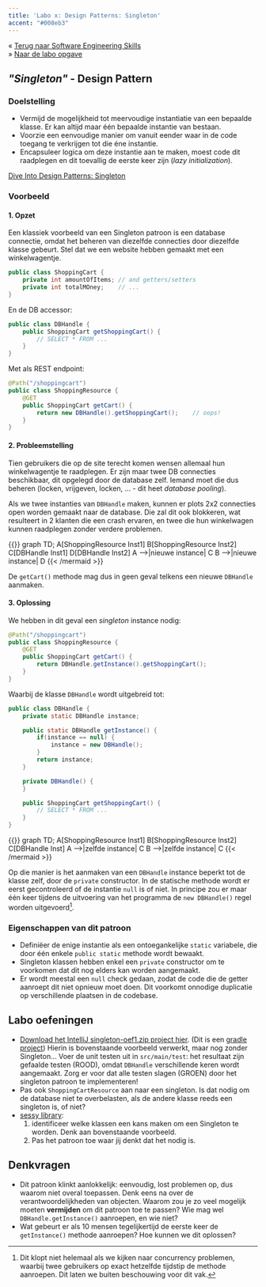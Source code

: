 ```yaml
---
title: 'Labo x: Design Patterns: Singleton'
accent: "#008eb3"
---
```

&laquo;&nbsp;[Terug naar Software Engineering Skills](/teaching/ses)<br/>
&raquo;&nbsp;[Naar de labo opgave](#oef)

## _"Singleton"_ - Design Pattern

### Doelstelling

* Vermijd de mogelijkheid tot meervoudige instantiatie van een bepaalde klasse. Er kan altijd maar één bepaalde instantie van bestaan.
* Voorzie een eenvoudige manier om vanuit eender waar in de code toegang te verkrijgen tot die éne instantie.
* Encapsuleer logica om deze instantie aan te maken, moest code dit raadplegen en dit toevallig de eerste keer zijn (_lazy initialization_).

[Dive Into Design Patterns: Singleton](https://sourcemaking.com/design_patterns/singleton)

### Voorbeeld

#### 1. Opzet

Een klassiek voorbeeld van een Singleton patroon is een database connectie, omdat het beheren van diezelfde connecties door diezelfde klasse gebeurt. Stel dat we een website hebben gemaakt met een winkelwagentje. 

```java
public class ShoppingCart {
    private int amountOfItems; // and getters/setters
    private int totalMOney;    // ...
}
```

En de DB accessor:

```java
public class DBHandle {
    public ShoppingCart getShoppingCart() {
        // SELECT * FROM ...
    }
}
```

Met als REST endpoint:

```java
@Path("/shoppingcart")
public class ShoppingResource {
    @GET
    public ShoppingCart getCart() {
        return new DBHandle().getShoppingCart();    // oops!
    }
}
```

#### 2. Probleemstelling

Tien gebruikers die op de site terecht komen wensen allemaal hun winkelwagentje te raadplegen. Er zijn maar twee DB connecties beschikbaar, dit opgelegd door de database zelf. Iemand moet die dus beheren (locken, vrijgeven, locken, ... - dit heet _database pooling_). 

Als we twee instanties van `DBHandle` maken, kunnen er plots 2x2 connecties open worden gemaakt naar de database. Die zal dit ook blokkeren, wat resulteert in 2 klanten die een crash ervaren, en twee die hun winkelwagen kunnen raadplegen zonder verdere problemen.

{{<mermaid>}}
graph TD;
    A[ShoppingResource Inst1]
    B[ShoppingResource Inst2]
    C[DBHandle Inst1]
    D[DBHandle Inst2]
    A -->|nieuwe instance| C
    B -->|nieuwe instance| D
{{< /mermaid >}}

De `getCart()` methode mag dus in geen geval telkens een nieuwe `DBHandle` aanmaken. 

#### 3. Oplossing

We hebben in dit geval een _singleton_ instance nodig:

```java
@Path("/shoppingcart")
public class ShoppingResource {
    @GET
    public ShoppingCart getCart() {
        return DBHandle.getInstance().getShoppingCart();
    }
}
```

Waarbij de klasse `DBHandle` wordt uitgebreid tot:

```java
public class DBHandle {
    private static DBHandle instance;

    public static DBHandle getInstance() {
        if(instance == null) {
            instance = new DBHandle();
        }
        return instance;
    }

    private DBHandle() {
    }

    public ShoppingCart getShoppingCart() {
        // SELECT * FROM ...
    }
}
```

{{<mermaid>}}
graph TD;
    A[ShoppingResource Inst1]
    B[ShoppingResource Inst2]
    C[DBHandle Inst]
    A -->|zelfde instance| C
    B -->|zelfde instance| C
{{< /mermaid >}}

Op die manier is het aanmaken van een `DBHandle` instance beperkt tot de klasse zelf, door de `private` constructor. In de statische methode wordt er eerst gecontroleerd of de instantie `null` is of niet. In principe zou er maar één keer tijdens de uitvoering van het programma de `new DBHandle()` regel worden uitgevoerd[^conc].

[^conc]: Dit klopt niet helemaal als we kijken naar concurrency problemen, waarbij twee gebruikers op exact hetzelfde tijdstip de methode aanroepen. Dit laten we buiten beschouwing voor dit vak.

### Eigenschappen van dit patroon

* Definiëer de enige instantie als een ontoegankelijke `static` variabele, die door één enkele `public static` methode wordt bewaakt.
* Singleton klassen hebben enkel een `private` constructor om te voorkomen dat dit nog elders kan worden aangemaakt.
* Er wordt meestal een `null` check gedaan, zodat de code die de getter aanroept dit niet opnieuw moet doen. Dit voorkomt onnodige duplicatie op verschillende plaatsen in de codebase. 

## <a name="oef"></a>Labo oefeningen

* [Download het IntelliJ singleton-oef1.zip project hier](/teaching/ses/singleton.zip). (Dit is een [gradle project](/teaching/ses/gradle)) Hierin is bovenstaande voorbeeld verwerkt, maar nog zonder Singleton... Voer de unit testen uit in `src/main/test`: het resultaat zijn gefaalde testen (ROOD), omdat `DBHandle` verschillende keren wordt aangemaakt. Zorg er voor dat alle testen slagen (GROEN) door het singleton patroon te implementeren! 
* Pas ook `ShoppingCartResource` aan naar een singleton. Is dat nodig om de database niet te overbelasten, als de andere klasse reeds een singleton is, of niet? 
* [sessy library](/teaching/ses/sessy): 
    1. identificeer welke klassen een kans maken om een Singleton te worden. Denk aan bovenstaande voorbeeld. 
    2. Pas het patroon toe waar jij denkt dat het nodig is. 

## Denkvragen

* Dit patroon klinkt aanlokkelijk: eenvoudig, lost problemen op, dus waarom niet overal toepassen. Denk eens na over de verantwoordelijkheden van objecten. Waarom zou je zo veel mogelijk moeten **vermijden** om dit patroon toe te passen? Wie mag wel `DBHandle.getInstance()` aanroepen, en wie niet? 
* Wat gebeurt er als 10 mensen tegelijkertijd de eerste keer de `getInstance()` methode aanroepen? Hoe kunnen we dit oplossen? 
